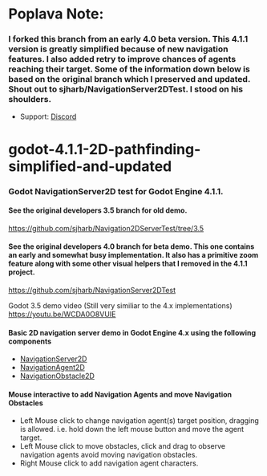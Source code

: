 # Poplava Note:
### I forked this branch from an early 4.0 beta version. This 4.1.1 version is greatly simplified because of new navigation features. I also added retry to improve chances of agents reaching their target. Some of the information down below is based on the original branch which I preserved and updated. Shout out to sjharb/NavigationServer2DTest. I stood on his shoulders.
- Support: [Discord](https://discord.gg/kA8nGkjS)

# godot-4.1.1-2D-pathfinding-simplified-and-updated
### Godot NavigationServer2D test for Godot Engine 4.1.1.

#### See the original developers 3.5 branch for old demo. 
https://github.com/sjharb/Navigation2DServerTest/tree/3.5

#### See the original developers 4.0 branch for beta demo. This one contains an early and somewhat busy implementation. It also has a primitive zoom feature along with some other visual helpers that I removed in the 4.1.1 project.
https://github.com/sjharb/NavigationServer2DTest

Godot 3.5 demo video (Still very similiar to the 4.x implementations)
https://youtu.be/WCDA0O8VUIE

#### Basic 2D navigation server demo in Godot Engine 4.x using the following components
- [NavigationServer2D](https://docs.godotengine.org/en/stable/classes/class_navigationserver2d.html)
- [NavigationAgent2D](https://docs.godotengine.org/en/stable/classes/class_navigationagent2d.html)
- [NavigationObstacle2D](https://docs.godotengine.org/en/stable/classes/class_navigationobstacle2d.html)

#### Mouse interactive to add Navigation Agents and move Navigation Obstacles
- Left Mouse click to change navigation agent(s) target position, dragging is allowed. i.e. hold down the left mouse button and move the agent target.
- Left Mouse click to move obstacles, click and drag to observe navigation agents avoid moving navigation obstacles.
- Right Mouse click to add navigation agent characters.
